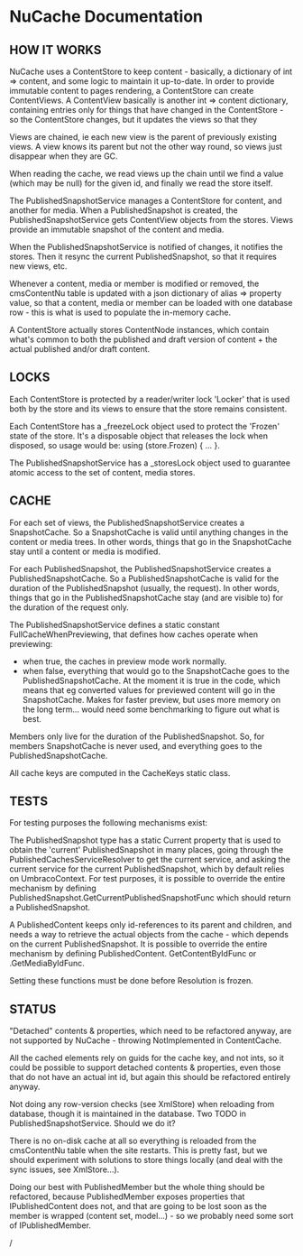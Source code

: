 NuCache Documentation
======================

HOW IT WORKS
-------------

NuCache uses a ContentStore to keep content - basically, a dictionary of int => content,
and some logic to maintain it up-to-date. In order to provide immutable content to
pages rendering, a ContentStore can create ContentViews. A ContentView basically is
another int => content dictionary, containing entries only for things that have changed
in the ContentStore - so the ContentStore changes, but it updates the views so that
they

Views are chained, ie each new view is the parent of previously existing views. A view
knows its parent but not the other way round, so views just disappear when they are GC.

When reading the cache, we read views up the chain until we find a value (which may be
null) for the given id, and finally we read the store itself.


The PublishedSnapshotService manages a ContentStore for content, and another for media.
When a PublishedSnapshot is created, the PublishedSnapshotService gets ContentView objects from the stores.
Views provide an immutable snapshot of the content and media.

When the PublishedSnapshotService is notified of changes, it notifies the stores.
Then it resync the current PublishedSnapshot, so that it requires new views, etc.

Whenever a content, media or member is modified or removed, the cmsContentNu table
is updated with a json dictionary of alias => property value, so that a content,
media or member can be loaded with one database row - this is what is used to populate
the in-memory cache.


A ContentStore actually stores ContentNode instances, which contain what's common to
both the published and draft version of content + the actual published and/or draft
content.


LOCKS
------

Each ContentStore is protected by a reader/writer lock 'Locker' that is used both by
the store and its views to ensure that the store remains consistent.

Each ContentStore has a _freezeLock object used to protect the 'Frozen'
state of the store. It's a disposable object that releases the lock when disposed,
so usage would be: using (store.Frozen) { ... }.

The PublishedSnapshotService has a _storesLock object used to guarantee atomic access to the
set of content, media stores.


CACHE
------

For each set of views, the PublishedSnapshotService creates a SnapshotCache. So a SnapshotCache
is valid until anything changes in the content or media trees. In other words, things
that go in the SnapshotCache stay until a content or media is modified.

For each PublishedSnapshot, the PublishedSnapshotService creates a PublishedSnapshotCache. So a PublishedSnapshotCache is valid
for the duration of the PublishedSnapshot (usually, the request). In other words, things that go
in the PublishedSnapshotCache stay (and are visible to) for the duration of the request only.

The PublishedSnapshotService defines a static constant FullCacheWhenPreviewing, that defines
how caches operate when previewing:
- when true, the caches in preview mode work normally.
- when false, everything that would go to the SnapshotCache goes to the PublishedSnapshotCache.
At the moment it is true in the code, which means that eg converted values for
previewed content will go in the SnapshotCache. Makes for faster preview, but uses
more memory on the long term... would need some benchmarking to figure out what is
best.

Members only live for the duration of the PublishedSnapshot. So, for members SnapshotCache is
never used, and everything goes to the PublishedSnapshotCache.

All cache keys are computed in the CacheKeys static class.


TESTS
-----

For testing purposes the following mechanisms exist:

The PublishedSnapshot type has a static Current property that is used to obtain the 'current'
PublishedSnapshot in many places, going through the PublishedCachesServiceResolver to get the
current service, and asking the current service for the current PublishedSnapshot, which by
default relies on UmbracoContext. For test purposes, it is possible to override the
entire mechanism by defining PublishedSnapshot.GetCurrentPublishedSnapshotFunc which should return a PublishedSnapshot.

A PublishedContent keeps only id-references to its parent and children, and needs a
way to retrieve the actual objects from the cache - which depends on the current
PublishedSnapshot. It is possible to override the entire mechanism by defining PublishedContent.
GetContentByIdFunc or .GetMediaByIdFunc.

Setting these functions must be done before Resolution is frozen.


STATUS
------

"Detached" contents & properties, which need to be refactored anyway, are not supported
by NuCache - throwing NotImplemented in ContentCache.

All the cached elements rely on guids for the cache key, and not ints, so it could be
possible to support detached contents & properties, even those that do not have an actual
int id, but again this should be refactored entirely anyway.

Not doing any row-version checks (see XmlStore) when reloading from database, though it
is maintained in the database. Two TODO in PublishedSnapshotService. Should we do it?

There is no on-disk cache at all so everything is reloaded from the cmsContentNu table
when the site restarts. This is pretty fast, but we should experiment with solutions to
store things locally (and deal with the sync issues, see XmlStore...).

Doing our best with PublishedMember but the whole thing should be refactored, because
PublishedMember exposes properties that IPublishedContent does not, and that are going
to be lost soon as the member is wrapped (content set, model...) - so we probably need
some sort of IPublishedMember.

/
